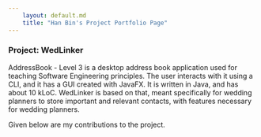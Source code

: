 ```yaml
---
    layout: default.md
    title: "Han Bin's Project Portfolio Page"
---
```


### Project: WedLinker

AddressBook - Level 3 is a desktop address book application used for teaching Software Engineering principles. The user interacts with it using a CLI, and it has a GUI created with JavaFX. It is written in Java, and has about 10 kLoC.
WedLinker is based on that, meant specifically for wedding planners to store important and relevant contacts, with features necessary for wedding planners.

Given below are my contributions to the project.
